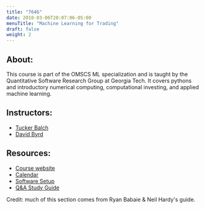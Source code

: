 ```yaml
---
title: "7646"
date: 2018-03-06T20:07:06-05:00
menuTitle: "Machine Learning for Trading"
draft: false
weight: 2
---
```



## About:

This course is part of the OMSCS ML specialization and is taught by the Quantitative Software Research Group at Georgia Tech. It covers pythons and introductory numerical computing, computational investing, and applied machine learning.


## Instructors:

- [Tucker Balch](https://www.cc.gatech.edu/people/tucker-balch)
- [David Byrd](http://www.imtc.gatech.edu/people/c-david-byrd)


## Resources:
- [Course website](http://quantsoftware.gatech.edu/Machine_Learning_for_Trading_Course)
- [Calendar](https://docs.google.com/spreadsheets/d/e/2PACX-1vR61THm5f0Fkz7ybbsPUFmQdqCKcJW8RlYhdlqJOvv9At1tAMi8hkIs8oKH3VGI4hVIFqQOn-7YyiWQ/pubhtml?gid=0&single=true)
- [Software Setup](http://quantsoftware.gatech.edu/ML4T_Software_Setup)
- [Q&A Study Guide](https://kirkbrunson.github.io/ml4t-guide/)



Credit: much of this section comes from Ryan Babaie & Neil Hardy's guide.
